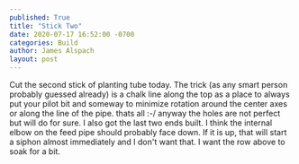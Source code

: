 ```yaml
---
published: True
title: "Stick Two"
date: 2020-07-17 16:52:00 -0700
categories: Build
author: James Alspach
layout: post
---
```

Cut the second stick of planting tube today. The trick (as any smart person probably guessed already) is a chalk line along the top as a place to always put your pilot bit and someway to minimize rotation around the center axes or along the line of the pipe. thats all :-/ anyway the holes are not perfect but will do for sure.
I also got the last two ends built. I think the internal elbow on the feed pipe should probably face down. If it is up, that will start a siphon almost immediately and I don't want that. I want the row above to soak for a bit.
